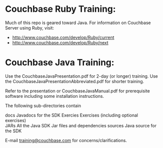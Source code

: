 Couchbase Ruby Training:
===

Much of this repo is geared toward Java. For information on Couchbase Server using Ruby, visit:

* http://www.couchbase.com/develop/Ruby/current
* http://www.couchbase.com/develop/Ruby/next


Couchbase Java Training:
===

Use the CouchbaseJavaPresentation.pdf for 2-day (or longer) training.
Use the CouchbaseJavaPresentationAbbreviated.pdf for shorter training.

Refer to the presentation or CouchbaseJavaManual.pdf for prerequisite
software including some installation instructions.

The following sub-directories contain

docs		Javadocs for the SDK
Exercies 	Exercises (including optional exercises)	
JARs		All the Java SDK Jar files and dependencies
sources		Java source for the SDK

E-mail training@couchbase.com for concerns/clarifications.


 
